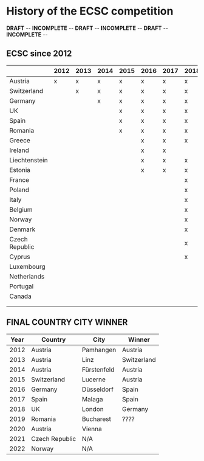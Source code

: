 # History of the ECSC competition
**DRAFT** -- **INCOMPLETE** -- **DRAFT** -- **INCOMPLETE** -- **DRAFT** -- **INCOMPLETE** -- 
## ECSC since 2012
|                | 2012 | 2013 | 2014 | 2015 | 2016 | 2017 | 2018 | 2019 | 2020 |
|----------------|------|------|------|------|------|------|------|------|------|
| Austria        | x    | x    | x    | x    | x    | x    | x    | x    | x    |
| Switzerland    |      | x    | x    | x    | x    | x    | x    | x    | ?    |
| Germany        |      |      | x    | x    | x    | x    | x    | x    | ?    |
| UK             |      |      |      | x    | x    | x    | x    | x    | ?    |
| Spain          |      |      |      | x    | x    | x    | x    | x    | ?    |
| Romania        |      |      |      | x    | x    | x    | x    | x    | ?    |
| Greece         |      |      |      |      | x    | x    | x    | x    | ?    |
| Ireland        |      |      |      |      | x    | x    |      | x    | ?    |
| Liechtenstein  |      |      |      |      | x    | x    | x    | x    | ?    |
| Estonia        |      |      |      |      | x    | x    | x    | x    | ?    |
| France         |      |      |      |      |      |      | x    | x    | ?    |
| Poland         |      |      |      |      |      |      | x    | x    | ?    |
| Italy          |      |      |      |      |      |      | x    | x    | ?    |
| Belgium        |      |      |      |      |      |      | x    | x    | ?    |
| Norway         |      |      |      |      |      |      | x    | x    | ?    |
| Denmark        |      |      |      |      |      |      | x    | x    | ?    |
| Czech Republic |      |      |      |      |      |      | x    | x    | ?    |
| Cyprus         |      |      |      |      |      |      | x    | x    | ?    |
| Luxembourg     |      |      |      |      |      |      |      | x    | ?    |
| Netherlands    |      |      |      |      |      |      |      | x    | ?    |
| Portugal       |      |      |      |      |      |      |      | x    | ?    |
| Canada         |      |      |      |      |      |      |      |      | ?    |
|                |      |      |      |      |      |      |      |      |      |
|                |      |      |      |      |      |      |      |      |      |



## FINAL COUNTRY CITY WINNER
| Year | Country        | City        | Winner      |
|------|----------------|-------------|-------------|
| 2012 | Austria        | Pamhangen   | Austria     |
| 2013 | Austria        | Linz        | Switzerland |
| 2014 | Austria        | Fürstenfeld | Austria     |
| 2015 | Switzerland    | Lucerne     | Austria     |
| 2016 | Germany        | Düsseldorf  | Spain       |
| 2017 | Spain          | Malaga      | Spain       |
| 2018 | UK             | London      | Germany     |
| 2019 | Romania        | Bucharest   | ????        |
| 2020 | Austria        | Vienna      |             |
| 2021 | Czech Republic | N/A         |             |
| 2022 | Norway         | N/A         |             |